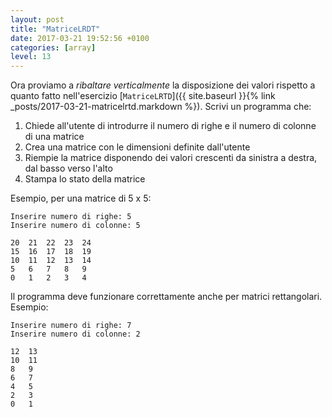 ```yaml
---
layout: post
title: "MatriceLRDT"
date: 2017-03-21 19:52:56 +0100
categories: [array]
level: 13
---
```



Ora proviamo a *ribaltare verticalmente* la disposizione dei valori rispetto a quanto fatto nell'esercizio [`MatriceLRTD`]({{ site.baseurl }}{% link _posts/2017-03-21-matricelrtd.markdown %}). Scrivi un programma che:

1. Chiede all'utente di introdurre il numero di righe e il numero di colonne di una matrice
2. Crea una matrice con le dimensioni definite dall'utente 
3. Riempie la matrice disponendo dei valori crescenti da sinistra a destra, dal basso verso l'alto
4. Stampa lo stato della matrice

Esempio, per una matrice di 5 x 5:

~~~text
Inserire numero di righe: 5
Inserire numero di colonne: 5

20	21	22	23	24	
15	16	17	18	19	
10	11	12	13	14	
5	6	7	8	9	
0	1	2	3	4	
~~~

Il programma deve funzionare correttamente anche per matrici rettangolari. Esempio:

~~~text
Inserire numero di righe: 7
Inserire numero di colonne: 2

12	13	
10	11	
8	9	
6	7	
4	5	
2	3	
0	1		
~~~